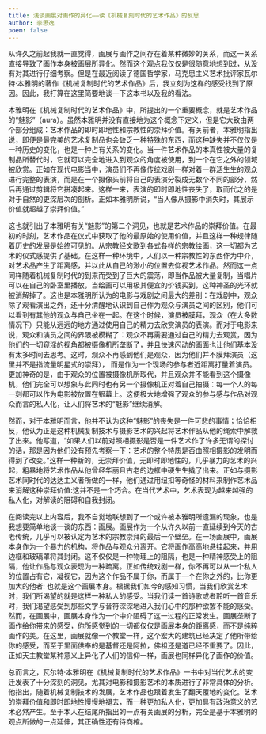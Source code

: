 ```yaml
---
title: 浅谈画展对画作的异化——读《机械复刻时代的艺术作品》的反思
author: 李思逸
poem: false
---
```

从许久之前起我就一直觉得，画展与画作之间存在着某种微妙的关系，而这一关系直接导致了画作本身被画展所异化。然而这个观点我仅仅是很随意地想到过，从没有对其进行仔细考察。但是在最近阅读了德国哲学家，马克思主义艺术批评家瓦尔特·本雅明的著作《机械复制时代的艺术作品》后，我立刻为这样的感受找到了原因。因此，我打算在这里简要地谈一下这本书以及我的看法。 

本雅明在《机械复制时代的艺术作品》中，所提出的一个重要概念，就是艺术作品的“魅影”（aura）。虽然本雅明并没有直接地为这个概念下定义，但是它大致由两个部分组成：艺术作品的即时即地性和宗教性的崇拜价值。有关前者，本雅明指出说，即便是最完美的艺术复制品也会缺乏一种特殊的东西，而这种缺失并不仅仅是一种历史的变化，也是一种占有关系的变化。当一件艺术作品的本真性被大量的复制品所替代时，它就可以完全地进入到观众的角度被使用，到一个在它之外的领域被欣赏。正如在现代电影当中，演员们不再像传统戏剧一样对着一群活生生的观众进行完整的表演，而是在一个摄像头前将自己的表演分裂成无数个不同的部分，然后再通过剪辑将它拼凑起来。这样一来，表演的即时即地性丧失了，取而代之的是对于自然的更深层次的剖析。正如本雅明所说，“当人像从摄影中消失时，其展示价值就超越了崇拜价值。” 

这也就引出了本雅明有关“魅影”的第二个洞见，也就是艺术作品的崇拜价值。在最初的时刻，艺术作品在仪式中获取了他的最原始的使用价值，并且这样一种规律随着历史的发展是始终可见的。从宗教经文歌到各式各样的宗教绘画，这一切都为艺术的仪式感提供了基础。在这样一种环境中，人们以一种宗教性的东西作为中介，对艺术品产生了距离感，并以此从自己的渺小的位置去仰视艺术作品。然而这一点同样随着机械复制时代的到来而受到了巨大的震荡，即当作品被大量复制，当唱片可以在自己的卧室里播放，当绘画可以用极其便宜的价钱买到，这种神圣的光环就被消解掉了。这也是本雅明所认为的电影与戏剧之间最大的差别：在戏剧中，观众除了观看演出之外，还十分清醒地认识到自己作为观众与演员之间的区别，他们可以看到有其他的观众与自己坐在一起。在这个时候，演员被膜拜，观众（在大多数情况下）只能从远远的地方通过使用自己的精力去欣赏演员的表演。而对于电影来说，观众和演员之间的界限被模糊了：观众不再需要通过自己的精力去观赏，因为他们的一切窥淫的视角都被摄像机所垄断了，并且快速闪动的画面也让他们基本没有太多时间去思考。这时，观众不再感到他们是观众，因为他们并不膜拜演员（这里并不是指流量明星式的崇拜）， 而是作为一个现场的参与者近距离打量着演员。更加神奇的是，由于观众的位置被摄像机所取代，并且观众并不能看到这个摄像机，他们完全可以想象与此同时也有另一个摄像机正对着自己拍摄：每一个人的每一刻都可以作为电影被放置在银幕上。这便极大地增强了观众的参与感与作品对观众而言的私人化，让人们将艺术的“魅影”继续消解。

然而，对于本雅明而言，他并不认为这种“魅影”的丧失是一件可悲的事情；恰恰相反，他认为正是这种机械复制技术与摄影艺术的兴起将艺术作品从他的绳索中解救了出来。他写道，“如果人们以前对照相摄影是否是一件艺术作了许多无谓的探讨的话，那是因为他们没有预先考察一下：艺术的整个特质是否由照相摄影的发明而得到了改变。”这样一种新的，无崇拜价值，无即时即地性的，几乎暴力的艺术的兴起，粗暴地将艺术作品从他曾经华丽且古老的边框中硬生生撬了出来。正如与摄影艺术同时代的达达主义者所做的一样，他们通过用纽扣等奇怪的材料来制作艺术品来消解这种崇拜价值:这并不是一个巧合。在当代艺术中，艺术表现为越来越强的私人化，对解读的阻碍和自我封闭。 

在阅读完以上内容后，我不自觉地联想到了一个或许被本雅明所遗漏的现象，也是我想要简单地谈一谈的东西：画展。画展作为一个从许久以前一直延续到今天的古老传统，几乎可以被认定为艺术的宗教崇拜的最后一个壁垒。在一场画展中，画展本身作为一个暴力的机构，将作品与观众分离开。它将画作高高地悬挂起来，并用边框和玻璃罩将其封闭。这不仅仅是一种物理上的阻隔，也是一种精神感受上的阻隔，他让作品与观众表现为一种疏离。正如传统戏剧一样，你不再可以从一个私人的位置占有它，凝视它，因为这个作品不属于你，而属于一个在你之外的，比你更加大的他者: 也就是这个画展本身。根据我们如今的感知习惯，当我们欣赏艺术时，我们所渴望的就是这样一种私人的感受。当我们读一首诗歌或者聆听一首音乐时，我们渴望感受到那些文字与音符深深地进入我们心中的那种欲罢不能的感受。然而，在画展中，画展本身作为一个中介阻碍了这一过程的正常发生。画展垄断了画作给你带来的感受，你所感觉到的一切都仅仅是画展本身的距离感，而不是纯粹画作的美。在这里，画展就像一个教堂一样，这个宏大的建筑已经决定了他所带给你的感受，而至于里面供奉的是基督还是阿拉，佛祖还是道已经不重要了。因此，正如天主教堂某种意义上异化了人们的信仰一样，画展也同样异化了画作的价值。 

总而言之，瓦尔特·本雅明在《机械复制时代的艺术作品》一书中对当代艺术的变迁发表了十分深刻的洞见，尤其对电影和摄影艺术的本质进行了非常具体的分析。他指出，随着机械复制技术的发展，艺术作品也跟着发生了翻天覆地的变化。艺术的崇拜价值和即时即地性慢慢地褪去，而一种更加私人化，更加具有政治意义的艺术必然产生。至于本人在结尾所指出的一点有关画展的分析，完全是基于本雅明的观点所做的一点延伸，其正确性还有待商榷。 
